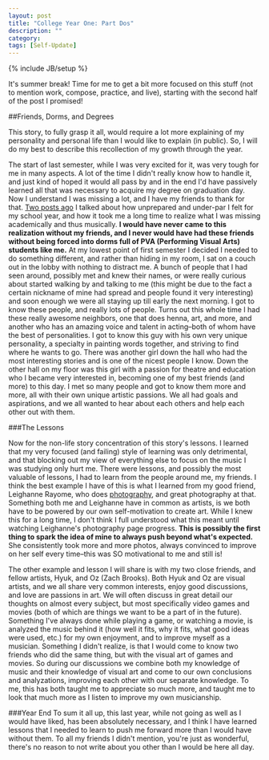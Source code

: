 ```yaml
---
layout: post
title: "College Year One: Part Dos"
description: ""
category: 
tags: [Self-Update]
---
```

{% include JB/setup %}

It's summer break! Time for me to get a bit more focused on this stuff (not to mention work, compose, practice, and live), starting with the second half of the post I promised! 

##Friends, Dorms, and Degrees 

This story, to fully grasp it all, would require a lot more explaining of my personality and personal life than I would like to explain (in public). So, I will do my best to describe this recollection of my growth through the year.

The start of last semester, while I was very excited for it, was very tough for me in many aspects. A lot of the time I didn't really know how to handle it, and just kind of hoped it would all pass by and in the end I'd have passively learned all that was necessary to acquire my degree on graduation day. Now I understand I was missing a lot, and I have my friends to thank for that. [Two posts ago](http://zachberglund.com/2013/04/28/college-year-one-part-the-first/) I talked about how unprepared and under-par I felt for my school year, and how it took me a long time to realize what I was missing academically and thus musically. **I would have never came to this realization without my friends, and I never would have had these friends without being forced into dorms full of PVA (Performing Visual Arts) students like me.** At my lowest point of first semester I decided I needed to do something different, and rather than hiding in my room, I sat on a couch out in the lobby with nothing to distract me. A bunch of people that I had seen around, possibly met and knew their names, or were really curious about started walking by and talking to me (this might be due to the fact a certain nickname of mine had spread and people found it very interesting) and soon enough we were all staying up till early the next morning. I got to know these people, and really lots of people. Turns out this whole time I had these really awesome neighbors, one that does henna, art, and more, and another who has an amazing voice and talent in acting–both of whom have the best of personalities. I got to know this guy with his own very unique personality, a specialty in painting words together, and striving to find where he wants to go. There was another girl down the hall who had the most interesting stories and is one of the nicest people I know. Down the other hall on my floor was this girl with a passion for theatre and education who I became very interested in, becoming one of my best friends (and more) to this day. I met so many people and got to know them more and more, all with their own unique artistic passions. We all had goals and aspirations, and we all wanted to hear about each others and help each other out with them. 

###The Lessons

Now for the non-life story concentration of this story's lessons. I learned that my very focused (and failing) style of learning was only detrimental, and that blocking out my view of everything else to focus on the music I was studying only hurt me. There were lessons, and possibly the most valuable of lessons, I had to learn from the people around me, my friends. I think the best example I have of this is what I learned from my good friend, Leighanne Rayome, who does [photography](https://www.facebook.com/leighrayphotography?fref=ts), and great photography at that. Something both me and Leighanne have in common as artists, is we both have to be powered by our own self-motivation to create art. While I knew this for a long time, I don't think I full understood what this meant until watching Leighanne's photography page progress. **This is possibly the first thing to spark the idea of mine to always push beyond what's expected.** She consistently took more and more photos, always convinced to improve on her self every time–this was SO motivational to me and still is! 

The other example and lesson I will share is with my two close friends, and fellow artists, Hyuk, and Oz (Zach Brooks). Both Hyuk and Oz are visual artists, and we all share very common interests, enjoy good discussions, and love are passions in art. We will often discuss in great detail our thoughts on almost every subject, but most specifically video games and movies (both of which are things we want to be a part of in the future). Something I've always done while playing a game, or watching a movie, is analyzed the music behind it (how well it fits, why it fits, what good ideas were used, etc.) for my own enjoyment, and to improve myself as a musician. Something I didn't realize, is that I would come to know two friends who did the same thing, but with the visual art of games and movies. So during our discussions we combine both my knowledge of music and their knowledge of visual art and come to our own conclusions and analyzations, improving each other with our separate knowledge. To me, this has both taught me to appreciate so much more, and taught me to look that much more as I listen to improve my own musicianship.

###Year End
To sum it all up, this last year, while not going as well as I would have liked, has been absolutely necessary, and I think I have learned lessons that I needed to learn to push me forward more than I would have without them. To all my friends I didn't mention, you're just as wonderful, there's no reason to not write about you other than I would be here all day. 